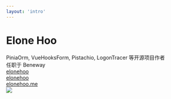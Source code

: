 ```yaml
---
layout: 'intro'
---
```


# Elone Hoo

<div class="leading-8 opacity-80">
PiniaOrm, VueHooksForm, Pistachio, LogonTracer 等开源项目作者<br>
任职于 Beneway<br>
</div>

<div my-10 w-min grid="~ cols-[40px_1fr] gap-y4" items-center justify-center>
  <div i-ri-github-line op50 ma text-xl/>
  <div><a href="https://github.com/elonehoo" target="_blank">elonehoo</a></div>
  <div i-ri-twitter-line op50 ma text-xl/>
  <div><a href="https://twitter.com/elonehoo" target="_blank">elonehoo</a></div>
  <div i-ri-user-3-line op50 ma text-xl/>
  <div><a href="https://elonehoo.me" target="_blank">elonehoo.me</a></div>
</div>

<img src="https://elonehoo.me/avatar.png" rounded-full w-40 abs-tr mt-16 mr-12/>

<div flex="~ gap2">

</div>
